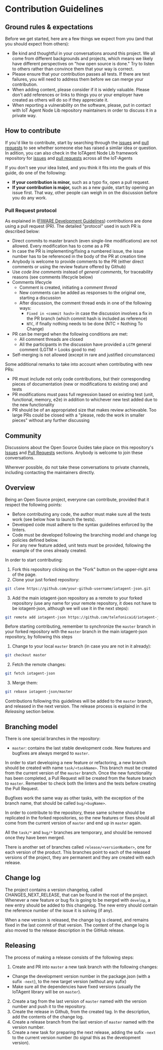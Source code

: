 # Contribution Guidelines

## Ground rules & expectations

Before we get started, here are a few things we expect from you (and that you should expect from others):

*   Be kind and thoughtful in your conversations around this project. We all come from different backgrounds and
    projects, which means we likely have different perspectives on "how open source is done." Try to listen to others
    rather than convince them that your way is correct.
*   Please ensure that your contribution passes all tests. If there are test failures, you will need to address them
    before we can merge your contribution.
*   When adding content, please consider if it is widely valuable. Please don't add references or links to things you or
    your employer have created as others will do so if they appreciate it.
*   When reporting a vulnerability on the software, please, put in contact with IoT Agent Node Lib repository maintainers in order to discuss it 
    in a private way.

## How to contribute

If you'd like to contribute, start by searching through the [issues](https://github.com/telefonicaid/sigfox-iotagent/issues) and
[pull requests](https://github.com/telefonicaid/sigfox-iotagent/pulls) to see whether someone else has raised a similar idea or
question. In adition, you can also check in the IoTAgent Node Lib framework repository for [issues](https://github.com/telefonicaid/iotagent-node-lib/issues) and [pull requests](https://github.com/telefonicaid/iotagent-node-lib/pulls) across all the IoT-Agents

If you don't see your idea listed, and you think it fits into the goals of this guide, do one of the following:

-   **If your contribution is minor,** such as a typo fix, open a pull request.
-   **If your contribution is major,** such as a new guide, start by opening an issue first. That way, other people can
    weigh in on the discussion before you do any work.

### Pull Request protocol

As explained in ([FIWARE Development Guidelines](https://forge.fiware.org/plugins/mediawiki/wiki/fiware/index.php/Developer_Guidelines)) 
contributions are done using a pull request (PR). The detailed "protocol" used in such PR is described below:

-   Direct commits to master branch (even single-line modifications) are not allowed. Every modification has to come as a PR
-   In case the PR is implementing/fixing a numbered issue, the issue number has to be referenced in the body of the PR at creation time
-   Anybody is welcome to provide comments to the PR (either direct comments or using the review feature offered by Github)
-   Use *code line comments* instead of *general comments*, for traceability reasons (see comments lifecycle below)
-   Comments lifecycle
    -   Comment is created, initiating a *comment thread*
    -   New comments can be added as responses to the original one, starting a discussion
    -   After discussion, the comment thread ends in one of the following ways:
        -   `Fixed in <commit hash>` in case the discussion involves a fix in the PR branch (which commit hash is included as reference)
        -   `NTC`, if finally nothing needs to be done (NTC = Nothing To Change)
-   PR can be merged when the following conditions are met:
    -   All comment threads are closed
    -   All the participants in the discussion have provided a `LGTM` general comment (LGTM = Looks good to me)
-   Self-merging is not allowed (except in rare and justified circumstances)

Some additional remarks to take into account when contributing with new PRs:

*   PR must include not only code contributions, but their corresponding pieces of documentation (new or modifications to existing one) and tests
*   PR modifications must pass full regression based on existing test (unit, functional, memory, e2e) in addition to whichever new test added due to the new functionality
*   PR should be of an appropriated size that makes review achievable. Too large PRs could be closed with a "please, redo the work in smaller pieces" without any further discussing

## Community

Discussions about the Open Source Guides take place on this repository's
[Issues](https://github.com/telefonicaid/iotagent-node-lib/issues) and [Pull Requests](https://github.com/telefonicaid/iotagent-node-lib/pulls)
sections. Anybody is welcome to join these conversations.

Wherever possible, do not take these conversations to private channels, including contacting the maintainers directly.

## Overview

Being an Open Source project, everyone can contribute, provided that it respect the following points:

-   Before contributing any code, the author must make sure all the tests work (see below how to launch the tests).
-   Developed code must adhere to the syntax guidelines enforced by the linters.
-   Code must be developed following the branching model and change log policies defined below.
-   For any new feature added, unit tests must be provided, following the example of the ones already created.

In order to start contributing:

1.  Fork this repository clicking on the "Fork" button on the upper-right area of the page.
2.  Clone your just forked repository:

```bash
git clone https://github.com/your-github-username/iotagent-json.git
```

3.  Add the main iotagent-json repository as a remote to your forked repository (use any name for your remote
    repository, it does not have to be iotagent-json, although we will use it in the next steps):

```bash
git remote add iotagent-json https://github.com/telefonicaid/iotagent-json.git
```

Before starting contributing, remember to synchronize the `master` branch in your forked repository with the `master`
branch in the main iotagent-json repository, by following this steps

1.  Change to your local `master` branch (in case you are not in it already):

```bash
git checkout master
```

2.  Fetch the remote changes:

```bash
git fetch iotagent-json
```

3.  Merge them:

```bash
git rebase iotagent-json/master
```

Contributions following this guidelines will be added to the `master` branch, and released in the next version. The
release process is explaind in the _Releasing_ section below.

## Branching model

There is one special branches in the repository:

-   `master`: contains the last stable development code. New features and bugfixes are always merged to `master`.

In order to start developing a new feature or refactoring, a new branch should be created with name `task/<taskName>`.
This branch must be created from the current version of the `master` branch. Once the new functionality has been
completed, a Pull Request will be created from the feature branch to `master`. Remember to check both the linters and
the tests before creating the Pull Request.

Bugfixes work the same way as other tasks, with the exception of the branch name, that should be called `bug/<bugName>`.

In order to contribute to the repository, these same scheme should be replicated in the forked repositories, so the new
features or fixes should all come from the current version of `master` and end up in `master` again.

All the `task/*` and `bug/*` branches are temporary, and should be removed once they have been merged.

There is another set of branches called `release/<versionNumber>`, one for each version of the product. This branches
point to each of the released versions of the project, they are permanent and they are created with each release.

## Change log

The project contains a version changelog, called CHANGES_NEXT_RELEASE, that can be found in the root of the project.
Whenever a new feature or bug fix is going to be merged with `develop`, a new entry should be added to this changelog.
The new entry should contain the reference number of the issue it is solving (if any).

When a new version is released, the change log is cleared, and remains fixed in the last commit of that version. The
content of the change log is also moved to the release description in the GitHub release.

## Releasing

The process of making a release consists of the following steps:

1.  Create and PR into `master` a new task branch with the following changes:

-   Change the development version number in the package.json (with a sufix `-next`), to the new target version (without
    any sufix)
-   Make sure all the dependencies have fixed versions (usually the IoTAgent library will be on `master`).

2.  Create a tag from the last version of `master` named with the version number and push it to the repository.
3.  Create the release in Github, from the created tag. In the description, add the contents of the change log.
4.  Create a release branch from the last version of `master` named with the version number.
5.  Create a new task for preparing the next release, adding the sufix `-next` to the current version number (to signal
    this as the development version).
